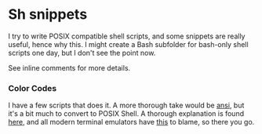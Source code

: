 # Sh snippets

I try to write POSIX compatible shell scripts, and some snippets are
really useful, hence why this. I might create a Bash subfolder for
bash-only shell scripts one day, but I don't see the point now.

See inline comments for more details. 

### Color Codes

I have a few scripts that does it. A more thorough take would be
[ansi](https://github.com/fidian/ansi), but it's a bit much to convert
to POSIX Shell. A thorough explanation is found
[here](https://en.wikipedia.org/wiki/ANSI_escape_code), and all modern
terminal emulators have [this](https://vt100.net/) to blame, so there
you go.
